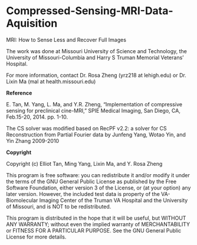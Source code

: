 # Compressed-Sensing-MRI-Data-Aquisition

MRI: How to Sense Less and Recover Full Images

The work was done at Missouri University of Science and Technology, the University of Missouri-Columbia and Harry S Truman Memorial Veterans’ Hospital.

For more information, contact Dr. Rosa Zheng  (yrz218 at lehigh.edu) or Dr. Lixin Ma  (mal at health.missouri.edu)

**Reference**

E. Tan, M. Yang, L. Ma, and Y.R. Zheng, “Implementation of compressive sensing for preclinical cine-MRI,” SPIE Medical Imaging, San Diego, CA, Feb.15-20, 2014. pp. 1-10.

The CS solver was modified based on RecPF v2.2: a solver for CS Reconstruction from Partial Fourier data
by Junfeng Yang, Wotao Yin, and Yin Zhang  2009-2010


**Copyright**

Copyright (c) Elliot Tan, Ming Yang, Lixin Ma, and Y. Rosa Zheng

This program is free software: you can redistribute it and/or modify
it under the terms of the GNU General Public License as published by
the Free Software Foundation, either version 3 of the License, or
(at your option) any later version. However, the included test data
is property of the VA-Biomolecular Imaging Center of the Truman VA Hospital and the University of Missouri, and is NOT to be redistributed.

This program is distributed in the hope that it will be useful,
but WITHOUT ANY WARRANTY; without even the implied warranty of
MERCHANTABILITY or FITNESS FOR A PARTICULAR PURPOSE.  See the
GNU General Public License for more details.

